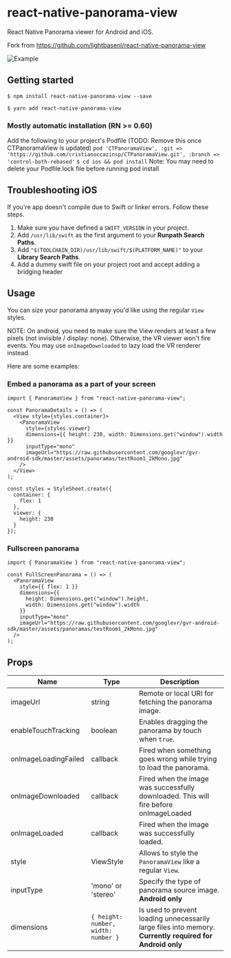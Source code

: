 # react-native-panorama-view

React Native Panorama viewer for Android and iOS.

Fork from https://github.com/lightbasenl/react-native-panorama-view

![Example](https://raw.githubusercontent.com/lightbasenl/react-native-panorama-view/master/example.gif)

## Getting started

`$ npm install react-native-panorama-view --save`

`$ yarn add react-native-panorama-view`

### Mostly automatic installation (RN >= 0.60)

Add the following to your project's Podfile (TODO: Remove this once CTPanoramaView is updated)
`pod 'CTPanoramaView', :git => 'https://github.com/cristianoccazinsp/CTPanoramaView.git', :branch => 'control-both-rebased'`
`$ cd ios && pod install`
Note: You may need to delete your Podfile.lock file before running pod install

## Troubleshooting iOS

If you're app doesn't compile due to Swift or linker errors. Follow these steps.

1. Make sure you have defined a `SWIFT_VERSION` in your project.
2. Add `/usr/lib/swift` as the first argument to your **Runpath Search Paths**.
3. Add `"$(TOOLCHAIN_DIR)/usr/lib/swift/$(PLATFORM_NAME)"` to your **Library Search Paths**.
4. Add a dummy swift file on your project root and accept adding a bridging header

## Usage

You can size your panorama anyway you'd like using the regular `View` styles.

NOTE: On android, you need to make sure the View renders at least a few pixels (not invisible / display: none).
Otherwise, the VR viewer won't fire events. You may use `onImageDownloaded` to lazy load the VR renderer instead.

Here are some examples:

### Embed a panorama as a part of your screen

```tsx
import { PanoramaView } from "react-native-panorama-view";

const PanoramaDetails = () => (
  <View style={styles.container}>
    <PanoramaView
      style={styles.viewer}
      dimensions={{ height: 230, width: Dimensions.get("window").width }}
      inputType="mono"
      imageUrl="https://raw.githubusercontent.com/googlevr/gvr-android-sdk/master/assets/panoramas/testRoom1_2kMono.jpg"
    />
  </View>
);

const styles = StyleSheet.create({
  container: {
    flex: 1
  },
  viewer: {
    height: 230
  }
});
```

### Fullscreen panorama

```tsx
import { PanoramaView } from "react-native-panorama-view";

const FullScreenPanorama = () => (
  <PanoramaView
    style={{ flex: 1 }}
    dimensions={{
      height: Dimensions.get("window").height,
      width: Dimensions.get("window").width
    }}
    inputType="mono"
    imageUrl="https://raw.githubusercontent.com/googlevr/gvr-android-sdk/master/assets/panoramas/testRoom1_2kMono.jpg"
  />
);
```

## Props

| Name                 | Type                                | Description                                                                                               |
| -------------------- | ----------------------------------- | --------------------------------------------------------------------------------------------------------- |
| imageUrl             | string                              | Remote or local URI for fetching the panorama image.                                                               |
| enableTouchTracking  | boolean                             | Enables dragging the panorama by touch when `true`.                                                       |
| onImageLoadingFailed | callback                            | Fired when something goes wrong while trying to load the panorama.
| onImageDownloaded    | callback                            | Fired when the image was successfully downloaded. This will fire before onImageLoaded
| onImageLoaded        | callback                            | Fired when the image was successfully loaded.                                                             |
| style                | ViewStyle                           | Allows to style the `PanoramaView` like a regular `View`.                                                 |
| inputType            | 'mono' or 'stereo'                  | Specify the type of panorama source image. **Android only**                                               |
| dimensions           | `{ height: number, width: number }` | Is used to prevent loading unnecessarily large files into memory. **Currently required for Android only** |
